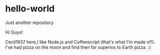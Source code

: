 # hello-world
Just another repository

Hi Guys!

Cecil1937 here,I like Node.js and Coffeescript (that's what I'm made of!).
I've had pizza on the moon and find then far superios to Earth pizza.
:)

